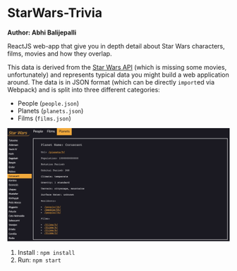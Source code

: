# StarWars-Trivia
**Author: Abhi Balijepalli**

ReactJS web-app that give you in depth detail about Star Wars characters, films, movies and how they overlap.

This data is derived from the [Star Wars API](https://swapi.dev/) (which is missing some movies, unfortunately) and represents typical data you might build a web application around.  The data is in JSON format (which can be directly `import`ed via Webpack) and is split into three different categories:
  * People (`people.json`)
  * Planets (`planets.json`)
  * Films (`films.json`)

![screenshot](star-wars.jpg)

1) Install : ```npm install```
2) Run: ```npm start``` 